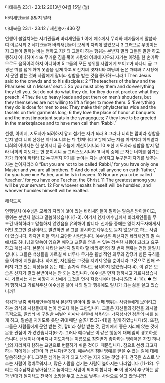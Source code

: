 마태복음 23:1 - 23:12 
2013년 04월 15일 (월)

바리새인들을 본받지 말라



마태복음 23:1 - 23:12 / 새찬송가 436 장


언행이 불일치하는 서기관들과 바리새인들
1 이에 예수께서 무리와 제자들에게 말씀하여 이르시되 2 서기관들과 바리새인들이 모세의 자리에 앉았으니 3 그러므로 무엇이든지 그들이 말하는 바는 행하고 지키되 그들이 하는 행위는 본받지 말라 그들은 말만 하고 행하지 아니하며 4 또 무거운 짐을 묶어 사람의 어깨에 지우되 자기는 이것을 한 손가락으로도 움직이려 하지 아니하며 5 그들의 모든 행위를 사람에게 보이고자 하나니 곧 그 경문 띠를 넓게 하며 옷술을 길게 하고 6 잔치의 윗자리와 회당의 높은 자리와 7 시장에서 문안 받는 것과 사람에게 랍비라 칭함을 받는 것을 좋아하느니라
1 Then Jesus said to the crowds and to his disciples: 2 “The teachers of the law and the Pharisees sit in Moses’ seat. 3 So you must obey them and do everything they tell you. But do not do what they do, for they do not practice what they preach. 4They tie up heavy loads and put them on men’s shoulders, but they themselves are not willing to lift a finger to move them. 5 “Everything they do is done for men to see: They make their phylacteries wide and the tassels on their garments long; 6 they love the place of honor at banquets and the most important seats in the synagogues; 7 they love to be greeted in the marketplaces and to have men call them ‘Rabbi.’

선생, 아버지, 지도자가 되려하지 말고 섬기는 자가 되라
8 그러나 너희는 랍비라 칭함을 받지 말라 너희 선생은 하나요 너희는 다 형제니라 9 땅에 있는 자를 아버지라 하지말라 너희의 아버지는 한 분이시니 곧 하늘에 계신이시니라 10 또한 지도자라 칭함을 받지 말라 너희의 지도자는 한 분이시니 곧 그리스도시니라 11 너희 중에 큰 자는 너희를 섬기는 자가 되어야 하리라 12 누구든지 자기를 높이는 자는 낮아지고 누구든지 자기를 낮추는 자는 높아지리라
8 “But you are not to be called ‘Rabbi,’ for you have only one Master and you are all brothers. 9 And do not call anyone on earth ‘father,’ for you have one Father, and he is in heaven. 10 Nor are you to be called ‘teacher,’ for you have one Teacher, the Christ. 11 The greatest among you will be your servant. 12 For whoever exalts himself will be humbled, and whoever humbles himself will be exalted.

해석도움





언행일치
예수님은 모세의 자리에 앉아 있는 바리새인들이 말하는 말씀은 받아들이고, 행위는 본받지 말라고 말씀하셨습니다(1-3). 여기서 먼저 예수님께서 바리새인들을 무조건 배척하라고 말씀하지 않았음을 유의해야 합니다. 신자들 중에는 영적 지도자에게서 어떤 조그만 결점이라도 발견하면 곧 그를 경시하고 아무것도 듣지 않으려고 하는 사람이 있습니다. 하지만 이들 역시 교만한 사람입니다. 예수님은 위선자인 바리새인의 말 속에서도 하나님의 말씀이 있으면 배우고 교훈을 얻을 수 있는 겸손한 사람이 되라고 요구하고 계십니다. 본문에 나타난 본받지 말아야 할 바리새인의 첫 번째 행위는 언행 불일치입니다. 그들은 백성들을 가르칠 때 너무나 무거운 율법 적인 의무와 감당키 힘든 규칙들을 어깨에 지웠습니다. 하지만, 자신들은 그것을 지키지 않을 뿐아니라 그것으로 인해 쓰러져 가고 있는 백성들을 돕는 데는 손가락 하나도 꿈적하지 않았습니다(4). 이 같은 모습은 신자가 결코 본받아서는 안 되는 것입니다. 예수님은 먼저 행하시고 가르치셨습니다. 가르치는 자는 마땅히 자신에게 그것을 먼저 적용시켜야 합니다(딤전 4: 16).
● 먼저 행하시고 가르쳐주신 예수님을 닮아 나의 말과 행동에도 일치가 되는 삶을 살고 있습니까?

섬김과 낮춤
바리새인들에게서 본받지 말아야 할 두 번째 행위는 사람들에게 보이려고 하는 외식과 사람들에게 높이 받고자 하는 교만입니다. 그들은 자신들의 경건을 과시할 목적으로, 율법의 네 구절을 써넣어 이마나 왼팔에 착용하는 가죽상자인 경문의 띠를 넓게 하고, 말씀을 지키도록 옷단 귀에 매단 술(민 15:37-41)을 길게 하였습니다(5). 또한, 그들은 사람들에게 문안 받는 것, 랍비라 칭함 받는 것, 잔치에서 좋은 자리에 앉는 것에 온통 관심이 가 있었습니다(6-7). 그러나 예수님은 이 같은 행동에 대해 엄히 경고하셨습니다. 선생이나 아버지나 지도자라는 이름으로 칭함받기 좋아하는 명예욕은 자칫 하나님의 자리까지 탐하는 교만으로 변질하기 쉬운 것이기 때문입니다. 참으로 선생 되고자 하는 자에게는 심판이 더 큽니다(약 3:1). 예수님은 참된 명예를 얻을 수 있는 길에 대해 말씀하셨습니다. 그것은 섬기는 자가 되고 낮추는 자가 되는 것입니다. 천국은 스스로 낮추는 사람이 명예로워지고, 많은 사람을 섬기는 사람이 높아지는 나라입니다 (11-12). 우리는 예수님처럼 낮아짐으로 높아지는 사람이 되어야 합니다.
● 이 땅에서 추구하는 삶과 반대가 될지라도 천국에 소망을 두고 스스로 낮추는 사람으로 살고 있습니까?